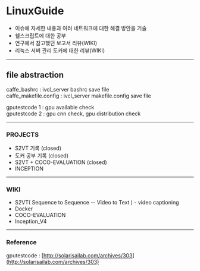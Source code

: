 # LinuxGuide

- 이슈에 자세한 내용과 여러 네트워크에 대한 해결 방안을 기술
- 쉘스크립트에 대한 공부
- 연구에서 참고했던 보고서 리뷰(WIKI)
- 리눅스 서버 관리 도커에 대한 리뷰(WIKI)

---  
## file abstraction 
 
caffe_bashrc : ivcl_server bashrc save file  
caffe_makefile.config : ivcl_server makefile.config save file  

  
gputestcode 1 : gpu available check  
gputestcode 2 : gpu cnn check, gpu distribution check  
  
---  
### PROJECTS
- S2VT 기록 (closed)
- 도커 공부 기록 (closed)
- S2VT + COCO-EVALUATION (closed) 
- INCEPTION
---
### WIKI
- S2VT( Sequence to Sequence -- Video to Text ) - video captioning
- Docker
- COCO-EVALUATION
- Inception_V4
---  
### Reference

gputestcode : [http://solarisailab.com/archives/303](http://solarisailab.com/archives/303)
